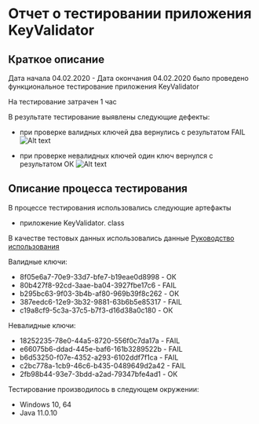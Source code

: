 # Отчет о тестировании приложения KeyValidator
## Краткое описание
Дата начала 04.02.2020 - Дата окончания 04.02.2020 было проведено функциональное тестирование приложения KeyValidator

На тестирование затрачен 1 час

В результате тестирование выявлены следующие дефекты:
- при проверке валидных ключей два вернулись с результатом FAIL
![Alt text](https://user-images.githubusercontent.com/76162784/106893465-a6237500-66fe-11eb-91cb-f9fd3c3982fa.png)

- при проверке невалидных ключей один ключ вернулся с результатом ОК
![Alt text](https://user-images.githubusercontent.com/76162784/106893509-b4719100-66fe-11eb-9a98-09aa4b24b5ad.png)

## Описание процесса тестирования

В процессе тестирования использовались следующие артефакты 
- приложение KeyValidator. class

В качестве тестовых данных использовались данные [Руководство использования](https://github.com/netology-code/javaqa-homeworks/blob/master/intro/user-manual.md)

Валидные ключи:

- 8f05e6a7-70e9-33d7-bfe7-b19eae0d8998 - ОК
- 80b427f8-92cd-3aae-ba04-3927fbe17c6 - FAIL
- b295bc63-9f03-3b4b-af80-969b39f8c262 - ОК
- 387eedc6-12e9-3b32-9881-63b6b5e85317 - FAIL
- c19a8cf9-5c3a-37c5-b7f3-d16d38a0c180 - ОК

Невалидные ключи:

- 18252235-78e0-44a5-8720-556f0c7da17a - FAIL
- e66075b6-ddad-445e-baf6-161b3289522b - FAIL
- b6d53250-f07e-4352-a293-6102ddf7f1ca - FAIL
- c2bc778a-1cb9-46c6-b435-0489649d2a42 - FAIL
- 2fb98b44-93e7-3bdd-a2ad-79347bfe4ad1 - ОК

Тестирование производилось в следующем окружении:

- Windows 10, 64
- Java 11.0.10
